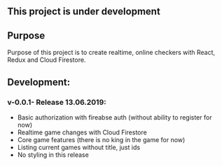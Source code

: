 ## This project is under development 

## Purpose

Purpose of this project is to create realtime, online checkers with React, Redux and Cloud Firestore. 

## Development:

### v-0.0.1- Release 13.06.2019:

- Basic authorization with fireabse auth (without ability to register for now)
- Realtime game changes with Cloud Firestore
- Core game features (there is no king in the game for now)
- Listing current games without title, just ids
- No styling in this release
